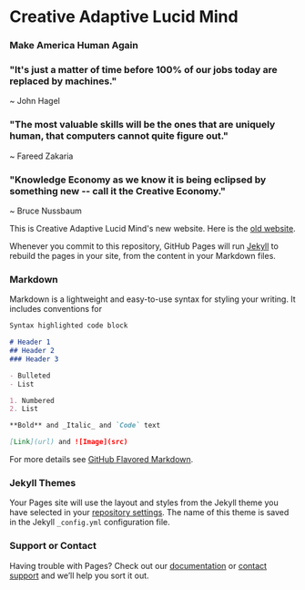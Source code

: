 # Creative Adaptive Lucid Mind
### Make America Human Again

### "It's just a matter of time before 100% of our jobs today are replaced by machines."
  ~ John Hagel

### "The most valuable skills will be the ones that are uniquely human, that computers cannot quite figure out."
  ~ Fareed Zakaria
  
### "Knowledge Economy as we know it is being eclipsed by something new -- call it the Creative Economy."
  ~ Bruce Nussbaum

This is Creative Adaptive Lucid Mind's new website. Here is the [old website](https://samhitavasu.github.io/gocalm.github.io).

Whenever you commit to this repository, GitHub Pages will run [Jekyll](https://jekyllrb.com/) to rebuild the pages in your site, from the content in your Markdown files.

### Markdown

Markdown is a lightweight and easy-to-use syntax for styling your writing. It includes conventions for

```markdown
Syntax highlighted code block

# Header 1
## Header 2
### Header 3

- Bulleted
- List

1. Numbered
2. List

**Bold** and _Italic_ and `Code` text

[Link](url) and ![Image](src)
```

For more details see [GitHub Flavored Markdown](https://guides.github.com/features/mastering-markdown/).

### Jekyll Themes

Your Pages site will use the layout and styles from the Jekyll theme you have selected in your [repository settings](https://github.com/SamhitaVasu/calm.github.io/settings). The name of this theme is saved in the Jekyll `_config.yml` configuration file.

### Support or Contact

Having trouble with Pages? Check out our [documentation](https://help.github.com/categories/github-pages-basics/) or [contact support](https://github.com/contact) and we’ll help you sort it out.
